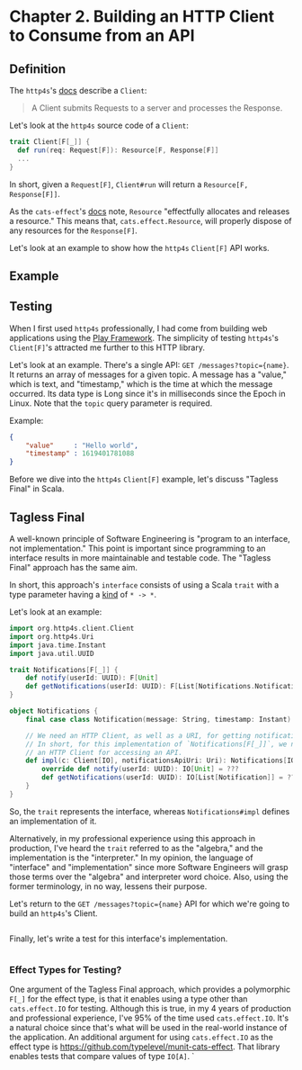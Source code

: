 # Chapter 2. Building an HTTP Client to Consume from an API

## Definition

The `http4s`'s [docs](https://github.com/http4s/http4s/blob/v0.21.22/client/src/main/scala/org/http4s/client/Client.scala#L31) describe a
`Client`:

> A Client submits Requests to a server and processes the Response.

Let's look at the `http4s` source code of a `Client`:

```scala
trait Client[F[_]] {
  def run(req: Request[F]): Resource[F, Response[F]]
  ...
}
```

In short, given a `Request[F]`, `Client#run` will return a `Resource[F, Response[F]]`.

As the `cats-effect`'s [docs](https://typelevel.org/cats-effect/docs/2.x/datatypes/resource) note, `Resource`
"effectfully allocates and releases a resource." This means that, `cats.effect.Resource`, will properly dispose of any
resources for the `Response[F]`.

Let's look at an example to show how the `http4s` `Client[F]` API works.

## Example

## Testing

When I first used `http4s` professionally, I had come from building web applications using the [Play Framework](https://www.playframework.com/). The
simplicity of testing `http4s`'s `Client[F]`'s attracted me further to this HTTP library.

Let's look at an example. There's a single API: `GET /messages?topic={name}`. It returns an array of messages for a given topic.
A message has a "value," which is text, and "timestamp," which is the time at which the message occurred. Its data type is
Long since it's in milliseconds since the Epoch in Linux. Note that the `topic` query parameter is required.

Example:

```json
{
    "value"     : "Hello world",
    "timestamp" : 1619401781088
}
```

Before we dive into the `http4s` `Client[F]` example, let's discuss "Tagless Final" in Scala.

## Tagless Final

A well-known principle of Software Engineering is "program to an interface, not implementation." This point is important
since programming to an interface results in more maintainable and testable code. The "Tagless Final" approach has the same aim.

In short, this approach's `interface` consists of using a Scala `trait` with a type parameter having a [kind](https://eed3si9n.com/herding-cats/Kinds.html)
 of `* -> *`.

Let's look at an example:

```scala
import org.http4s.client.Client
import org.http4s.Uri
import java.time.Instant
import java.util.UUID

trait Notifications[F[_]] {
    def notify(userId: UUID): F[Unit]
    def getNotifications(userId: UUID): F[List[Notifications.Notification]]
}

object Notifications {
    final case class Notification(message: String, timestamp: Instant)

    // We need an HTTP Client, as well as a URI, for getting notifications.
    // In short, for this implementation of `Notifications[F[_]]`, we need
    // an HTTP Client for accessing an API.
    def impl(c: Client[IO], notificationsApiUri: Uri): Notifications[IO] = new Notifications[IO] {
        override def notify(userId: UUID): IO[Unit] = ???
        def getNotifications(userId: UUID): IO[List[Notification]] = ???
    }
}
```

So, the `trait` represents the interface, whereas `Notifications#impl` defines an implementation of it.

Alternatively, in my professional experience using this approach in production, I've heard the `trait` referred to as the
"algebra," and the implementation is the "interpreter." In my opinion, the language of "interface" and "implementation"
since more Software Engineers will grasp those terms over the "algebra" and interpreter word choice. Also, using the former
terminology, in no way, lessens their purpose.

Let's return to the `GET /messages?topic={name}` API for which we're going to build an `http4s`'s Client.

```scala

```

Finally, let's write a test for this interface's implementation.

```scala

```

### Effect Types for Testing?

One argument of the Tagless Final approach, which provides a polymorphic `F[_]` for the effect type, is that it enables
using a type other than `cats.effect.IO` for testing. Although this is true, in my 4 years of production and professional
experience, I've 95% of the time used `cats.effect.IO`. It's a natural choice since that's what will be used in the
real-world instance of the application. An additional argument for using `cats.effect.IO` as the effect type is
https://github.com/typelevel/munit-cats-effect. That library enables tests that compare values of type `IO[A]`. `
